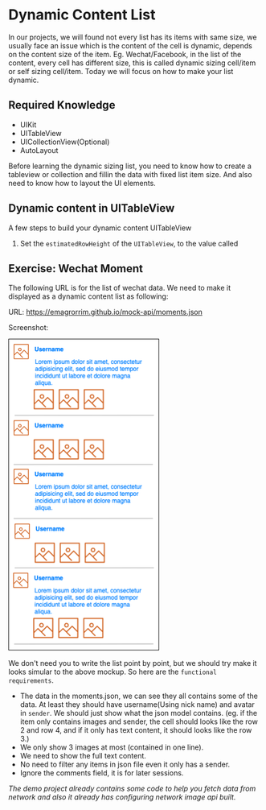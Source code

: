 # Dynamic Content List

In our projects, we will found not every list has its items with same size, we usually face an issue which is the content of the cell is dynamic, depends on the content size of the item. Eg. Wechat/Facebook, in the list of the content, every cell has different size, this is called dynamic sizing cell/item or self sizing cell/item. Today we will focus on how to make your list dynamic.

## Required Knowledge

- UIKit
- UITableView
- UICollectionView(Optional)
- AutoLayout

Before learning the dynamic sizing list, you need to know how to create a tableview or collection and fillin the data with fixed list item size. And also need to know how to layout the UI elements.

## Dynamic content in UITableView

A few steps to build your dynamic content UITableView

1. Set the `estimatedRowHeight` of the `UITableView`, to the value called 

## Exercise: Wechat Moment

The following URL is for the list of wechat data. We need to make it displayed as a dynamic content list as following:

URL: https://emagrorrim.github.io/mock-api/moments.json

Screenshot:

<img src="./images/00-dynamic-list-mock-up.png" width=300>

We don't need you to write the list point by point, but we should try make it looks simular to the above mockup. So here are the `functional requirements`.

- The data in the moments.json, we can see they all contains some of the data. At least they should have username(Using nick name) and avatar in `sender`. We should just show what the json model contains. (eg. if the item only contains images and sender, the cell should looks like the row 2 and row 4, and if it only has text content, it should looks like the row 3.)
- We only show 3 images at most (contained in one line).
- We need to show the full text content.
- No need to filter any items in json file even it only has a sender.
- Ignore the comments field, it is for later sessions.

*The demo project already contains some code to help you fetch data from network and also it already has configuring network image api built.*
